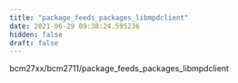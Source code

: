 ```yaml
---
title: "package_feeds_packages_libmpdclient"
date: 2021-06-29 09:38:24.595236
hidden: false
draft: false
---
```


bcm27xx/bcm2711/package_feeds_packages_libmpdclient

